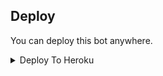 ## Deploy
You can deploy this bot anywhere.

<details><summary>Deploy To Heroku</summary>
<p>
<br>
<a href="https://github.com/Pulapatta/Auto-Filter-Bot">
  <img src="https://www.herokucdn.com/deploy/button.svg" alt="Deploy">
</a>
</p>
</details>
